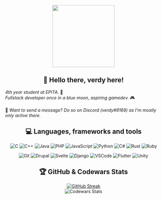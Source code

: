<div id="header" align="center">
  <img src="https://media.giphy.com/media/xUA7bdpLxQhsSQdyog/giphy.gif" width="200"/>
</div>
<h2 align="center">👋 Hello there, verdy here!
</h2>


 <em>4th year student at EPITA.</em> 📑<br />
 <em>Fullstack developer once in a blue moon, aspiring gamedev.</em> 🎮<br /><br />
💬 <em>Want to send a message? Do so on Discord (verdy#9169) as I'm mostly only active there.</em>

<div align="center">
<h2>💻 Languages, frameworks and tools</h2>
<div align="center">

  ![C](https://img.shields.io/badge/c-%2300599C.svg?style=for-the-badge&logo=c&logoColor=white)
  ![C++](https://img.shields.io/badge/c++-%2300599C.svg?style=for-the-badge&logo=c%2B%2B&logoColor=white)
  ![Java](https://img.shields.io/badge/java-%23ED8B00.svg?style=for-the-badge&logo=java&logoColor=white)
  ![PHP](https://img.shields.io/badge/php-%23777BB4.svg?style=for-the-badge&logo=php&logoColor=white)
  ![JavaScript](https://img.shields.io/badge/javascript-%23323330.svg?style=for-the-badge&logo=javascript&logoColor=%23F7DF1E)
  ![Python](https://img.shields.io/badge/python-3670A0?style=for-the-badge&logo=python&logoColor=ffdd54)
  ![C#](https://img.shields.io/badge/c%23-%23239120.svg?style=for-the-badge&logo=c-sharp&logoColor=white)
  ![Rust](https://img.shields.io/badge/rust-%23000000.svg?style=for-the-badge&logo=rust&logoColor=white)
  ![Ruby](https://img.shields.io/badge/ruby-%23CC342D.svg?style=for-the-badge&logo=ruby&logoColor=white)

</div>
<div align="center">

  ![Git](https://img.shields.io/badge/GIT-E44C30?style=for-the-badge&logo=git&logoColor=white)
  ![Drupal](https://img.shields.io/badge/drupal-%230678BE.svg?style=for-the-badge&logo=drupal&logoColor=white)
  ![Svelte](https://img.shields.io/badge/Svelte-4A4A55?style=for-the-badge&logo=svelte&logoColor=FF3E00)
  ![Django](https://img.shields.io/badge/Django-092E20?style=for-the-badge&logo=django&logoColor=white)
  ![VSCode](https://img.shields.io/badge/Visual_Studio_Code-0078D4?style=for-the-badge&logo=visual%20studio%20code&logoColor=white)
  ![Flutter](https://img.shields.io/badge/Flutter-02569B?style=for-the-badge&logo=flutter&logoColor=white)
  ![Unity](https://img.shields.io/badge/Unity-100000?style=for-the-badge&logo=unity&logoColor=white)

</div>

<h2>🏆 GitHub & Codewars Stats</h2>

<div align="center">

[![GitHub Streak](https://streak-stats.demolab.com/?user=7verdy&theme=dracula)](https://git.io/streak-stats)<br />
![Codewars Stats](https://www.codewars.com/users/7verdy/badges/large)

</div>
</div>
